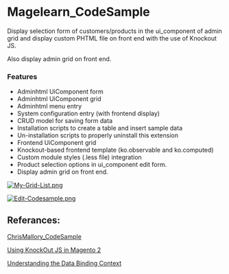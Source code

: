 # Magelearn_CodeSample
Display selection form of customers/products in the ui_component of admin grid and display custom PHTML file on front end with the use of Knockout JS.

Also display admin grid on front end.

### Features

- Adminhtml UiComponent form
- Adminhtml UiComponent grid
- Adminhtml menu entry
- System configuration entry (with frontend display)
- CRUD model for saving form data
- Installation scripts to create a table and insert sample data
- Un-installation scripts to properly uninstall this extension
- Frontend UiComponent grid
- Knockout-based frontend template (ko.observable and ko.computed)
- Custom module styles (.less file) integration
- Product selection options in ui_component edit form.
- Display admin grid on front end.

[![My-Grid-List.png](https://i.postimg.cc/zDWMxJk3/My-Grid-List.png)](https://postimg.cc/fkzBLQph)

[![Edit-Codesample.png](https://i.postimg.cc/28QsSzqg/Edit-Codesample.png)](https://postimg.cc/hfGyCR10)

## Referances:
[ChrisMallory_CodeSample](https://github.com/christophermallory/ChrisMallory_CodeSample)

[Using KnockOut JS in Magento 2](https://inviqa.com/blog/using-knockout-js-magento-2)

[Understanding the Data Binding Context](https://www.oreilly.com/library/view/knockoutjs/9781491914298/ch03.html)
